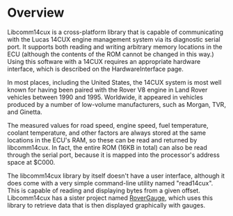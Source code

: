 # Overview #

Libcomm14cux is a cross-platform library that is capable of communicating with the Lucas 14CUX engine management system via its diagnostic serial port. It supports both reading and writing arbitrary memory locations in the ECU (although the contents of the ROM cannot be changed in this way.) Using this software with a 14CUX requires an appropriate hardware interface, which is described on the HardwareInterface page.

In most places, including the United States, the 14CUX system is most well known for having been paired with the Rover V8 engine in Land Rover vehicles between 1990 and 1995. Worldwide, it appeared in vehicles produced by a number of low-volume manufacturers, such as Morgan, TVR, and Ginetta.

The measured values for road speed, engine speed, fuel temperature, coolant temperature, and other factors are always stored at the same locations in the ECU's RAM, so these can be read and returned by libcomm14cux. In fact, the entire ROM (16KB in total) can also be read through the serial port, because it is mapped into the processor's address space at $C000.

The libcomm14cux library by itself doesn't have a user interface, although it does come with a very simple command-line utility named "read14cux". This is capable of reading and displaying bytes from a given offset. Libcomm14cux has a sister project named [RoverGauge](http://code.google.com/p/rovergauge), which uses this library to retrieve data that is then displayed graphically with gauges.